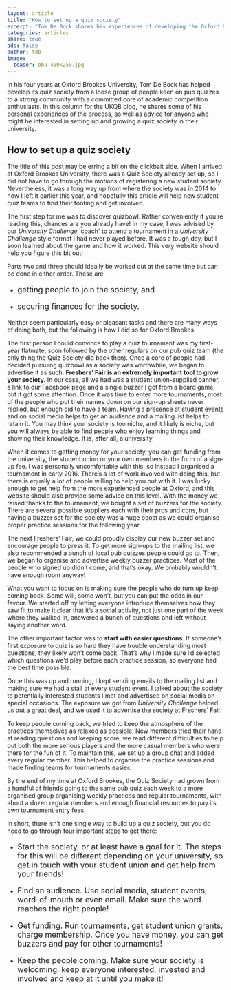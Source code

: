 ```yaml
---
layout: article
title: "How to set up a quiz society"
excerpt: "Tom De Bock shares his experiences of developing the Oxford Brookes Quiz Society."
categories: articles
share: true
ads: false
author: tdb
image:
  teaser: obu-400x250.jpg
---
```


In his four years at Oxford Brookes University, Tom De Bock has helped develop its quiz society from a loose group of people keen on pub quizzes to a strong community with a committed core of academic competition enthusiasts. In this column for the UKQB blog, he shares some of his personal experiences of the process, as well as advice for anyone who might be interested in setting up and growing a quiz society in their university.

## How to set up a quiz society

The title of this post may be erring a bit on the clickbait side. When I arrived at Oxford Brookes University, there was a Quiz Society already set up, so I did not have to go through the motions of registering a new student society. Nevertheless, it was a long way up from where the society was in 2014 to how I left it earlier this year, and hopefully this article will help new student quiz teams to find their footing and get involved.

The first step for me was to discover quizbowl. Rather conveniently if you’re reading this, chances are you already have! In my case, I was advised by our *University Challenge* 'coach' to attend a tournament in a *University Challenge* style format I had never played before. It was a tough day, but I soon learned about the game and how it worked. This very website should help you figure this bit out!

Parts two and three should ideally be worked out at the same time but can be done in either order. These are 
* <p style="font-size: 18px">getting people to join the society, and</p>
* <p style="font-size: 18px">securing finances for the society.</p>

Neither seem particularly easy or pleasant tasks and there are many ways of doing both, but the following is how I did so for Oxford Brookes.

The first person I could convince to play a quiz tournament was my first-year flatmate, soon followed by the other regulars on our pub quiz team (the only thing the Quiz Society did back then). Once a core of people had decided pursuing quizbowl as a society was worthwhile, we began to advertise it as such. 
**Freshers’ Fair is an extremely important tool to grow your society.** In our case, all we had was a student union-supplied banner, a link to our Facebook page and a single buzzer I got from a board game, but it got some attention. Once it was time to enter more tournaments, most of the people who put their names down on our sign-up sheets never replied, but enough did to have a team. Having a presence at student events and on social media helps to get an audience and a mailing list helps to retain it. You may think your society is too niche, and it likely is niche, but you will always be able to find people who enjoy learning things and showing their knowledge. It is, after all, a university.

When it comes to getting money for your society, you can get funding from the university, the student union or your own members in the form of a sign-up fee. I was personally uncomfortable with this, so instead I organised a tournament in early 2016. There’s a lot of work involved with doing this, but there is equally a lot of people willing to help you out with it. I was lucky enough to get help from the more experienced people at Oxford, and this website should also provide some advice on this level.
With the money we raised thanks to the tournament, we bought a set of buzzers for the society. There are several possible suppliers each with their pros and cons, but having a buzzer set for the society was a huge boost as we could organise proper practice sessions for the following year.

The next Freshers’ Fair, we could proudly display our new buzzer set and encourage people to press it. To get more sign-ups to the mailing list, we also recommended a bunch of local pub quizzes people could go to. Then, we began to organise and advertise weekly buzzer practices. Most of the people who signed up didn’t come, and that’s okay. We probably wouldn’t have enough room anyway!

What you want to focus on is making sure the people who do turn up keep coming back. Some will, some won’t, but you can put the odds in our favour. We started off by letting everyone introduce themselves how they saw fit to make it clear that it’s a social activity, not just one part of the week where they walked in, answered a bunch of questions and left without saying another word.

The other important factor was to **start with easier questions**. If someone’s first exposure to quiz is so hard they have trouble understanding most questions, they likely won’t come back. That’s why I made sure I’d selected which questions we’d play before each practice session, so everyone had the best time possible.

Once this was up and running, I kept sending emails to the mailing list and making sure we had a stall at every student event. I talked about the society to potentially interested students I met and advertised on social media on special occasions. The exposure we got from *University Challenge* helped us out a great deal, and we used it to advertise the society at Freshers’ Fair.

To keep people coming back, we tried to keep the atmosphere of the practices themselves as relaxed as possible. New members tried their hand at reading questions and keeping score, we read different difficulties to help out both the more serious players and the more casual members who were there for the fun of it. To maintain this, we set up a group chat and added every regular member. This helped to organise the practice sessions and made finding teams for tournaments easier.

By the end of my time at Oxford Brookes, the Quiz Society had grown from a handful of friends going to the same pub quiz each week to a more organised group organising weekly practices and regular tournaments, with about a dozen regular members and enough financial resources to pay its own tournament entry fees.

In short, there isn’t one single way to build up a quiz society, but you do need to go through four important steps to get there:
* <p style="font-size: 18px">Start the society, or at least have a goal for it. The steps for this will be different depending on your university, so get in touch with your student union and get help from your friends!</p>
* <p style="font-size: 18px">Find an audience. Use social media, student events, word-of-mouth or even email. Make sure the word reaches the right people!</p>
* <p style="font-size: 18px">Get funding. Run tournaments, get student union grants, charge membership. Once you have money, you can get buzzers and pay for other tournaments!</p>
* <p style="font-size: 18px">Keep the people coming. Make sure your society is welcoming, keep everyone interested, invested and involved and keep at it until you make it!</p>